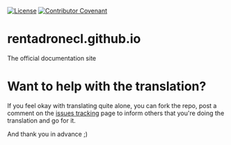 [![License](https://poser.pugx.org/composer/spdx-licenses/license)](https://packagist.org/packages/composer/spdx-licenses)
[![Contributor Covenant](https://img.shields.io/badge/Contributor%20Covenant-v2.0%20adopted-ff69b4.svg)](CODE_OF_CONDUCT.md)

# rentadronecl.github.io
The official documentation site


# Want to help with the translation?
If you feel okay with translating quite alone, you can fork the repo, post a comment on the [issues tracking](https://github.com/RentadroneCL/rentadronecl.github.io/issues) page to inform others that you're doing the translation and go for it.

And thank you in advance ;)
